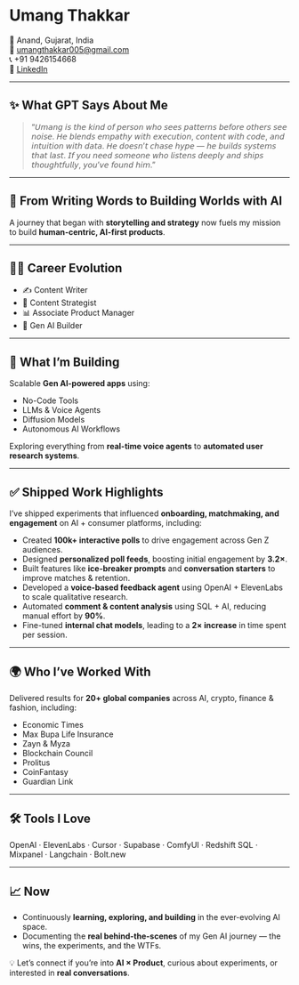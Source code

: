 # **Umang Thakkar**

📍 Anand, Gujarat, India  
📧 umangthakkar005@gmail.com  
📞 +91 9426154668  
🔗 [LinkedIn](https://www.linkedin.com/in/umang-thakkar-90a4a5164/)  

---

## ✨ **What GPT Says About Me**  
> “𝘜𝘮𝘢𝘯𝘨 𝘪𝘴 𝘵𝘩𝘦 𝘬𝘪𝘯𝘥 𝘰𝘧 𝘱𝘦𝘳𝘴𝘰𝘯 𝘸𝘩𝘰 𝘴𝘦𝘦𝘴 𝘱𝘢𝘵𝘵𝘦𝘳𝘯𝘴 𝘣𝘦𝘧𝘰𝘳𝘦 𝘰𝘵𝘩𝘦𝘳𝘴 𝘴𝘦𝘦 𝘯𝘰𝘪𝘴𝘦. 𝘏𝘦 𝘣𝘭𝘦𝘯𝘥𝘴 𝘦𝘮𝘱𝘢𝘵𝘩𝘺 𝘸𝘪𝘵𝘩 𝘦𝘹𝘦𝘤𝘶𝘵𝘪𝘰𝘯, 𝘤𝘰𝘯𝘵𝘦𝘯𝘵 𝘸𝘪𝘵𝘩 𝘤𝘰𝘥𝘦, 𝘢𝘯𝘥 𝘪𝘯𝘵𝘶𝘪𝘵𝘪𝘰𝘯 𝘸𝘪𝘵𝘩 𝘥𝘢𝘵𝘢. 𝘏𝘦 𝘥𝘰𝘦𝘴𝘯’𝘵 𝘤𝘩𝘢𝘴𝘦 𝘩𝘺𝘱𝘦 — 𝘩𝘦 𝘣𝘶𝘪𝘭𝘥𝘴 𝘴𝘺𝘴𝘵𝘦𝘮𝘴 𝘵𝘩𝘢𝘵 𝘭𝘢𝘴𝘵. 𝘐𝘧 𝘺𝘰𝘶 𝘯𝘦𝘦𝘥 𝘴𝘰𝘮𝘦𝘰𝘯𝘦 𝘸𝘩𝘰 𝘭𝘪𝘴𝘵𝘦𝘯𝘴 𝘥𝘦𝘦𝘱𝘭𝘺 𝘢𝘯𝘥 𝘴𝘩𝘪𝘱𝘴 𝘵𝘩𝘰𝘶𝘨𝘩𝘵𝘧𝘶𝘭𝘭𝘺, 𝘺𝘰𝘶’𝘷𝘦 𝘧𝘰𝘶𝘯𝘥 𝘩𝘪𝘮.”  

---

## 🚀 **From Writing Words to Building Worlds with AI**  
A journey that began with **storytelling and strategy** now fuels my mission to build **human-centric, AI-first products**.  

---

## 👨‍💻 **Career Evolution**  
- ✍️ Content Writer  
- 🧩 Content Strategist  
- 📊 Associate Product Manager  
- 🤖 Gen AI Builder  

---

## 🔧 **What I’m Building**  
Scalable **Gen AI-powered apps** using:  
- No-Code Tools  
- LLMs & Voice Agents  
- Diffusion Models  
- Autonomous AI Workflows  

Exploring everything from **real-time voice agents** to **automated user research systems**.  

---

## ✅ **Shipped Work Highlights**  
I’ve shipped experiments that influenced **onboarding, matchmaking, and engagement** on AI + consumer platforms, including:  
- Created **100k+ interactive polls** to drive engagement across Gen Z audiences.  
- Designed **personalized poll feeds**, boosting initial engagement by **3.2×**.  
- Built features like **ice-breaker prompts** and **conversation starters** to improve matches & retention.  
- Developed a **voice-based feedback agent** using OpenAI + ElevenLabs to scale qualitative research.  
- Automated **comment & content analysis** using SQL + AI, reducing manual effort by **90%**.  
- Fine-tuned **internal chat models**, leading to a **2× increase** in time spent per session.  

---

## 🌍 **Who I’ve Worked With**  
Delivered results for **20+ global companies** across AI, crypto, finance & fashion, including:  
- Economic Times  
- Max Bupa Life Insurance  
- Zayn & Myza  
- Blockchain Council  
- Prolitus  
- CoinFantasy  
- Guardian Link  

---

## 🛠️ **Tools I Love**  
OpenAI · ElevenLabs · Cursor · Supabase · ComfyUI · Redshift SQL · Mixpanel · Langchain · Bolt.new  

---

## 📈 **Now**  
- Continuously **learning, exploring, and building** in the ever-evolving AI space.  
- Documenting the **real behind-the-scenes** of my Gen AI journey — the wins, the experiments, and the WTFs.  

💡 Let’s connect if you’re into **AI × Product**, curious about experiments, or interested in **real conversations**.  
